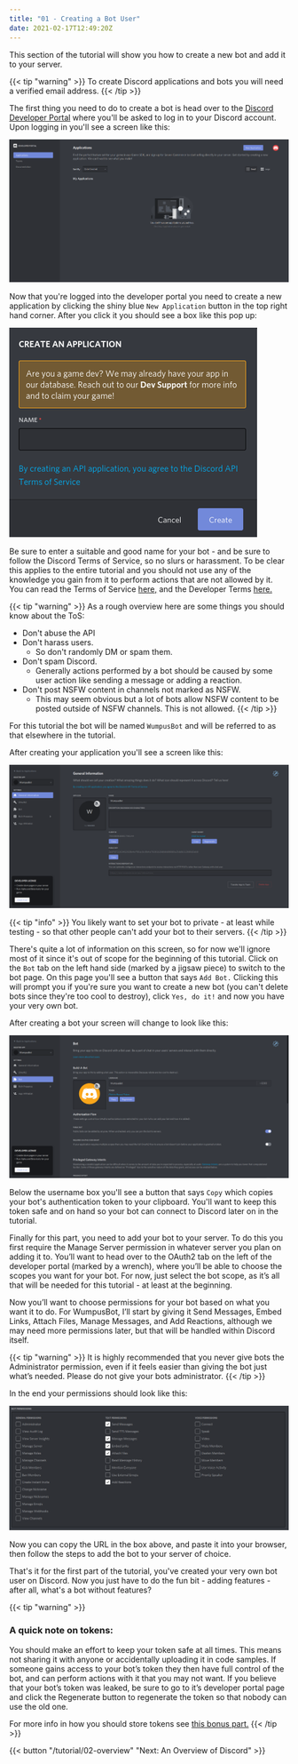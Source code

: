 ```yaml
---
title: "01 - Creating a Bot User"
date: 2021-02-17T12:49:20Z
---
```


This section of the tutorial will show you how to create a new bot and add it to your server.

{{< tip "warning" >}}
To create Discord applications and bots you will need a verified email address.
{{< /tip >}}

The first thing you need to do to create a bot is head over to the [Discord Developer Portal](https://discord.com/developers) where you'll be asked to log in to your Discord account. Upon logging in you'll see a screen like this:

![Discord Developer Portal](/images/dev_portal_1.png)

Now that you're logged into the developer portal you need to create a new application by clicking the shiny blue `New Application` button in the top right hand corner. After you click it you should see a box like this pop up:

![New Application](/images/dev_portal_2.png)

Be sure to enter a suitable and good name for your bot - and be sure to follow the Discord Terms of Service, so no slurs or harassment. To be clear this applies to the entire tutorial and you should not use any of the knowledge you gain from it to perform actions that are not allowed by it. You can read the Terms of Service [here,](https://dis.gd/terms) and the Developer Terms [here.](https://discord.com/developers/docs/legal)


{{< tip "warning" >}}
As a rough overview here are some things you should know about the ToS:

- Don't abuse the API
- Don't harass users.
  - So don't randomly DM or spam them.
- Don't spam Discord.
  - Generally actions performed by a bot should be caused by some user action like sending a message or adding a reaction.
- Don't post NSFW content in channels not marked as NSFW.
  - This may seem obvious but a lot of bots allow NSFW content to be posted outside of NSFW channels. This is not allowed.
{{< /tip >}}

For this tutorial the bot will be named `WumpusBot` and will be referred to as that elsewhere in the tutorial.

After creating your application you'll see a screen like this:

![General Information](/images/dev_portal_3.png)

{{< tip "info" >}}
You likely want to set your bot to private - at least while testing - so that other people can't add your bot to their servers.
{{< /tip >}}

There's quite a lot of information on this screen, so for now we'll ignore most of it since it's out of scope for the beginning of this tutorial. Click on the `Bot` tab on the left hand side (marked by a jigsaw piece) to switch to the bot page. On this page you'll see a button that says `Add Bot.` Clicking this will prompt you if you're sure you want to create a new bot (you can't delete bots since they're too cool to destroy), click `Yes, do it!` and now you have your very own bot.

After creating a bot your screen will change to look like this:

![Bot](/images/dev_portal_4.png)

Below the username box you'll see a button that says `Copy` which copies your bot's authentication token to your clipboard. You'll want to keep this token safe and on hand so your bot can connect to Discord later on in the tutorial.

Finally for this part, you need to add your bot to your server. To do this you first require the Manage Server permission in whatever server you plan on adding it to. You’ll want to head over to the OAuth2 tab on the left of the developer portal (marked by a wrench), where you’ll be able to choose the scopes you want for your bot. For now, just select the bot scope, as it’s all that will be needed for this tutorial - at least at the beginning.

Now you’ll want to choose permissions for your bot based on what you want it to do. For WumpusBot, I’ll start by giving it Send Messages, Embed Links, Attach Files, Manage Messages, and Add Reactions, although we may need more permissions later, but that will be handled within Discord itself. 

{{< tip "warning" >}}
It is highly recommended that you never give bots the Administrator permission, even if it feels easier than giving the bot just what’s needed. Please do not give your bots administrator.
{{< /tip >}}

In the end your permissions should look like this:

![Bot Permissions](/images/dev_portal_5.png)

Now you can copy the URL in the box above, and paste it into your browser, then follow the steps to add the bot to your server of choice.

That's it for the first part of the tutorial, you've created your very own bot user on Discord. Now you just have to do the fun bit - adding features - after all, what's a bot without features?

{{< tip "warning" >}}
### A quick note on tokens:

You should make an effort to keep your token safe at all times. This means not sharing it with anyone or accidentally uploading it in code samples. If someone gains access to your bot’s token they then have full control of the bot, and can perform actions with it that you may not want. If you believe that your bot’s token was leaked, be sure to go to it’s developer portal page and click the Regenerate button to regenerate the token so that nobody can use the old one.

For more info in how you should store tokens see [this bonus part.](/tips/tokens)
{{< /tip >}}

{{< button "/tutorial/02-overview" "Next: An Overview of Discord" >}}